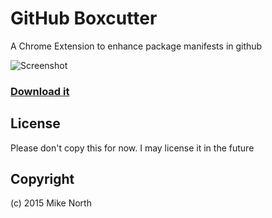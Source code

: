 # GitHub Boxcutter

A Chrome Extension to enhance package manifests in github

![Screenshot](https://raw.githubusercontent.com/truenorth/chrome-github-boxcutter/master/screenshot.jpg)

### [Download it](https://chrome.google.com/webstore/detail/github-boxcutter/knapnimomamjogbajmmoefhopnebjbff)

## License

Please don't copy this for now. I may license it in the future

## Copyright

(c) 2015 Mike North